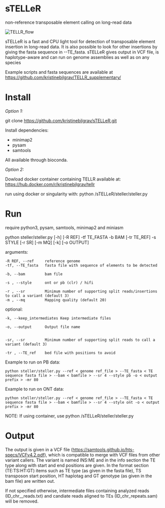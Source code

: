 # sTELLeR

non-reference transposable element calling on long-read data 

![TELLR_flow](https://github.com/user-attachments/assets/ac9d5989-b56f-4356-8a91-7ab51ef6392d)

sTELLeR is a fast and CPU light tool for detection of transposable element insertion in long-read data. It is also possible to look for other insertions by giving the fasta sequence in --TE_fasta. 
sTELLeR gives output in VCF file, is haplotype-aware and can run on genome assemblies as well as on any species

Example scripts and fasta sequences are available at https://github.com/kristinebilgrav/TELLR_supplementary/

# Install

*Option 1:*

git clone https://github.com/kristinebilgrav/sTELLeR.git

Install dependencies: 
- minimap2 
- pysam
- samtools 

All available through bioconda. 

*Option 2:* 

Dowload docker container containing TELLR available at:
https://hub.docker.com/r/kristinebilgrav/tellr

run using docker or singularity with:
python /sTELLeR/steller/steller.py 

# Run
require python3, pysam, samtools, minimap2 and miniasm

  python steller/steller.py [-h] [-R REF] -tf TE_FASTA -b BAM [-tr TE_REF] -s STYLE [-r SR] [-m MQ] [-k] [-o OUTPUT]

  arguments:

    -R REF, --ref     reference genome
    -tf, --TE_fasta   fasta file with sequence of elements to be detected
                          
    -b, --bam         bam file
                         
    -s , --style      ont or pb (clr) / hifi
                          
    -r , --sr         Minimum number of supporting split reads/insertions to call a variant (default 3)
    -m , --mq         Mapping quality (default 20)


  
  optional: 
  
    -k, --keep_intermediates Keep intermediate files
                        
    -o, --output      Output file name
                        

    -sr, --sr         Minimum number of supporting split reads to call a variant (default 3)

    -tr , --TE_ref    bed file with positions to avoid

Example to run on PB data: 

    python steller/steller.py --ref < genome ref_file > --TE_fasta < TE sequence fasta file > --bam < bamfile > --sr 4 --style pb -o < output prefix > -mr 80

Example to run on ONT data: 

    python steller/steller.py --ref < genome ref_file > --TE_fasta < TE sequence fasta file > --bam < bamfile > --sr 4 --style ont -o < output prefix > -mr 80

NOTE: 
If using container, use python /sTELLeR/steller/steller.py 


# Output

The output is given in a VCF file (https://samtools.github.io/hts-specs/VCFv4.2.pdf), which is compatible to merge with VCF files from other variant callers. 
The variant is named INS:ME and in the info section the TE type along with start and end positions are given. 
In the format section (TE:TS:HT:GT) items such as TE type (as given in the fasta file), TS transposon start position, HT haplotag and GT genotype (as given in the bam file) are written out. 

If not specified otherwise, intermediate files containing analyzed reads (ID_chr__reads.txt) and candiate reads aligned to TEs (ID_chr_repeats.sam) will be removed. 

